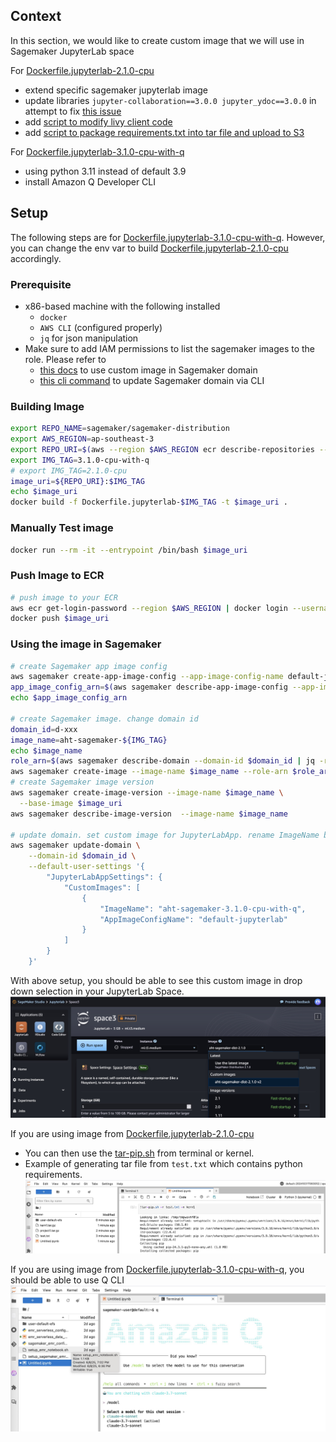 ## Context

In this section, we would like to create custom image that we will use in Sagemaker JupyterLab space

For [Dockerfile.jupyterlab-2.1.0-cpu](./Dockerfile.jupyterlab-2.1.0-cpu)
* extend specific sagemaker jupyterlab image
* update libraries `jupyter-collaboration==3.0.0 jupyter_ydoc==3.0.0` in attempt to fix [this issue](https://github.com/jupyterlab/jupyter-collaboration/issues/351#issuecomment-2378986168) 
* add [script to modify livy client code](./hack-livyclient.sh)
* add [script to package requirements.txt into tar file and upload to S3](./tar-pip.sh)

For [Dockerfile.jupyterlab-3.1.0-cpu-with-q](./Dockerfile.jupyterlab-3.1.0-cpu-with-q)
* using python 3.11 instead of default 3.9
* install Amazon Q Developer CLI


## Setup

The following steps are for [Dockerfile.jupyterlab-3.1.0-cpu-with-q](./Dockerfile.jupyterlab-3.1.0-cpu-with-q). However, you can change the env var to build [Dockerfile.jupyterlab-2.1.0-cpu](./Dockerfile.jupyterlab-2.1.0-cpu) accordingly.

### Prerequisite

* x86-based machine with the following installed
    * `docker`
    * `AWS CLI` (configured properly)
    * `jq` for json manipulation
* Make sure to add IAM permissions to list the sagemaker images to the role. Please refer to
    * [this docs](https://docs.aws.amazon.com/sagemaker/latest/dg/studio-updated-jl-provide-users-with-images.html) to use custom image in Sagemaker domain
    * [this cli command](https://awscli.amazonaws.com/v2/documentation/api/latest/reference/sagemaker/update-domain.html) to update Sagemaker domain via CLI

### Building Image

```bash
export REPO_NAME=sagemaker/sagemaker-distribution
export AWS_REGION=ap-southeast-3
export REPO_URI=$(aws --region $AWS_REGION ecr describe-repositories --repository-name $REPO_NAME | jq -r '.repositories[0].repositoryUri')
export IMG_TAG=3.1.0-cpu-with-q
# export IMG_TAG=2.1.0-cpu
image_uri=${REPO_URI}:$IMG_TAG
echo $image_uri
docker build -f Dockerfile.jupyterlab-$IMG_TAG -t $image_uri .
```

### Manually Test image
```bash
docker run --rm -it --entrypoint /bin/bash $image_uri
```

### Push Image to ECR
```bash
# push image to your ECR
aws ecr get-login-password --region $AWS_REGION | docker login --username AWS --password-stdin $REPO_URI
docker push $image_uri
```

### Using the image in Sagemaker

```bash
# create Sagemaker app image config
aws sagemaker create-app-image-config --app-image-config-name default-jupyterlab --jupyter-lab-app-image-config {}
app_image_config_arn=$(aws sagemaker describe-app-image-config --app-image-config-name default-jupyterlab | jq -r .AppImageConfigArn)
echo $app_image_config_arn

# create Sagemaker image. change domain id
domain_id=d-xxx
image_name=aht-sagemaker-${IMG_TAG}
echo $image_name
role_arn=$(aws sagemaker describe-domain --domain-id $domain_id | jq -r .DefaultSpaceSettings.ExecutionRole)
aws sagemaker create-image --image-name $image_name --role-arn $role_arn
# create Sagemaker image version
aws sagemaker create-image-version --image-name $image_name \
  --base-image $image_uri
aws sagemaker describe-image-version  --image-name $image_name 

# update domain. set custom image for JupyterLabApp. rename ImageName below
aws sagemaker update-domain \
    --domain-id $domain_id \
    --default-user-settings '{
        "JupyterLabAppSettings": {
            "CustomImages": [
                {
                    "ImageName": "aht-sagemaker-3.1.0-cpu-with-q",
                    "AppImageConfigName": "default-jupyterlab"
                }
            ]
        }
    }'
```

With above setup, you should be able to see this custom image in drop down selection in your JupyterLab Space.
![set-jupyterlab-image](../imgs/jupyterlab-img-01-set-in-space.jpg)


If you are using image from [Dockerfile.jupyterlab-2.1.0-cpu](./Dockerfile.jupyterlab-2.1.0-cpu)
* You can then use the [tar-pip.sh](./tar-pip.sh) from terminal or kernel.
* Example of generating tar file from `test.txt` which contains python requirements.
![tar-pip](../imgs/jupyterlab-img-02-tar-pip-01.jpg)

If you are using image from [Dockerfile.jupyterlab-3.1.0-cpu-with-q](./Dockerfile.jupyterlab-3.1.0-cpu-with-q), you should be able to use Q CLI
![q-cli-in-sagemaker-jupyterlab](../imgs/q-cli-in-jupyterlab.jpg)